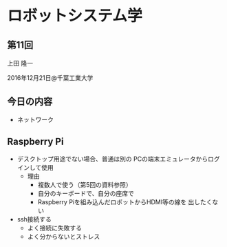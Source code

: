 <h2></h2>
<h1 style="font-size: 250%;">ロボットシステム学</h1>
<h2>第11回</h2>
上田 隆一

2016年12月21日\@千葉工業大学

<!--nextpage-->
<h2>今日の内容</h2>
<ul>
 	<li>ネットワーク</li>
</ul>
<!--nextpage-->
<h2>Raspberry Pi</h2>
<ul>
 	<li>デスクトップ用途でない場合、普通は別の PCの端末エミュレータからログインして使用
<ul>
 	<li>理由
<ul>
 	<li>複数人で使う（第5回の資料参照）</li>
 	<li>自分のキーボードで、自分の座席で</li>
 	<li>Raspberry Piを組み込んだロボットからHDMI等の線を 出したくない</li>
</ul>
</li>
</ul>
</li>
 	<li>ssh接続する
<ul>
 	<li>よく接続に失敗する</li>
 	<li>よく分からないとストレス</li>
</ul>
</li>
</ul>
<!--nextpage-->

&nbsp;
